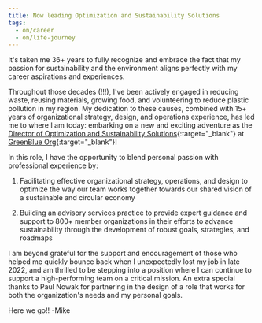 ```yaml
---
title: Now leading Optimization and Sustainability Solutions
tags:
  - on/career
  - on/life-journey
---
```


It's taken me 36+ years to fully recognize and embrace the fact that my passion for sustainability and the environment aligns perfectly with my career aspirations and experiences.

Throughout those decades (!!!), I've been actively engaged in reducing waste, reusing materials, growing food, and volunteering to reduce plastic pollution in my region. My dedication to these causes, combined with 15+ years of organizational strategy, design, and operations experience, has led me to where I am today: embarking on a new and exciting adventure as the [Director of Optimization and Sustainability Solutions](https://greenblue.org/author/mike-tannenbaum/){:target="_blank"} at [GreenBlue Org](https://greenblue.org/){:target="_blank"}!

In this role, I have the opportunity to blend personal passion with professional experience by:

1. Facilitating effective organizational strategy, operations, and design to optimize the way our team works together towards our shared vision of a sustainable and circular economy

2. Building an advisory services practice to provide expert guidance and support to 800+ member organizations in their efforts to advance sustainability through the development of robust goals, strategies, and roadmaps

I am beyond grateful for the support and encouragement of those who helped me quickly bounce back when I unexpectedly lost my job in late 2022, and am thrilled to be stepping into a position where I can continue to support a high-performing team on a critical mission. An extra special thanks to Paul Nowak for partnering in the design of a role that works for both the organization's needs and my personal goals.

Here we go!!
-Mike
